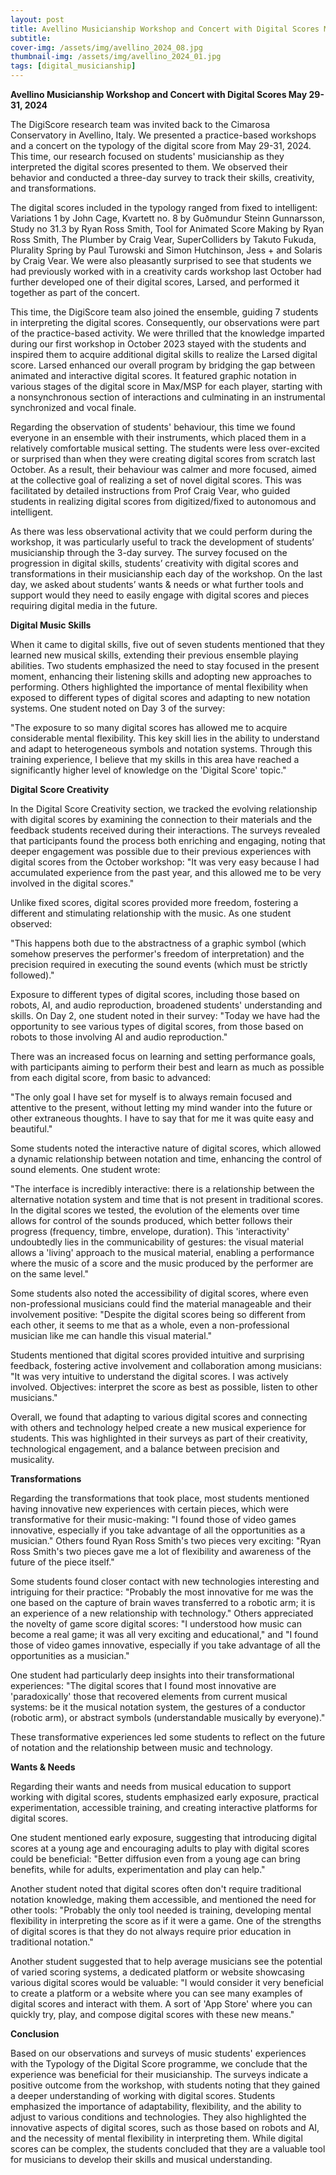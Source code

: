 ```yaml
---
layout: post
title: Avellino Musicianship Workshop and Concert with Digital Scores May 29-31, 2024 
subtitle: 
cover-img: /assets/img/avellino_2024_08.jpg
thumbnail-img: /assets/img/avellino_2024_01.jpg
tags: [digital_musicianship]
---
```

**Avellino Musicianship Workshop and Concert with Digital Scores 
May 29-31, 2024**

The DigiScore research team was invited back to the Cimarosa Conservatory in Avellino, Italy. We presented a practice-based workshops and a concert on the typology of the digital score from May 29-31, 2024. This time, our research focused on students' musicianship as they interpreted the digital scores presented to them. We observed their behavior and conducted a three-day survey to track their skills, creativity, and transformations.

The digital scores included in the typology ranged from fixed to intelligent: Variations 1 by John Cage, Kvartett no. 8 by Guðmundur Steinn Gunnarsson, Study no 31.3 by Ryan Ross Smith, Tool for Animated Score Making by Ryan Ross Smith, The Plumber by Craig Vear, SuperColliders by Takuto Fukuda, Plurality Spring by Paul Turowski and Simon Hutchinson, Jess + and Solaris by Craig Vear. We were also pleasantly surprised to see that students we had previously worked with in a creativity cards workshop last October had further developed one of their digital scores, Larsed, and performed it together as part of the concert.

This time, the DigiScore team also joined the ensemble, guiding 7 students in interpreting the digital scores. Consequently, our observations were part of the practice-based activity. We were thrilled that the knowledge imparted during our first workshop in October 2023 stayed with the students and inspired them to acquire additional digital skills to realize the Larsed digital score. Larsed enhanced our overall program by bridging the gap between animated and interactive digital scores. It featured graphic notation in various stages of the digital score in Max/MSP for each player, starting with a nonsynchronous section of interactions and culminating in an instrumental synchronized and vocal finale.

Regarding the observation of students' behaviour, this time we found everyone in an ensemble with their instruments, which placed them in a relatively comfortable musical setting. The students were less over-excited or surprised than when they were creating digital scores from scratch last October. As a result, their behaviour was calmer and more focused, aimed at the collective goal of realizing a set of novel digital scores. This was facilitated by detailed instructions from Prof Craig Vear, who guided students in realizing digital scores from digitized/fixed to autonomous and intelligent.

As there was less observational activity that we could perform during the workshop, it was particularly useful to track the development of students’ musicianship through the 3-day survey. The survey focused on the progression in digital skills, students’ creativity with digital scores and transformations in their musicianship each day of the workshop. On the last day, we asked about students’ wants & needs or what further tools and support would they need to easily engage with digital scores and pieces requiring digital media in the future.

 **Digital Music Skills**

When it came to digital skills, five out of seven students mentioned that they learned new musical skills, extending their previous ensemble playing abilities. Two students emphasized the need to stay focused in the present moment, enhancing their listening skills and adopting new approaches to performing. Others highlighted the importance of mental flexibility when exposed to different types of digital scores and adapting to new notation systems. One student noted on Day 3 of the survey:

"The exposure to so many digital scores has allowed me to acquire considerable mental flexibility. This key skill lies in the ability to understand and adapt to heterogeneous symbols and notation systems. Through this training experience, I believe that my skills in this area have reached a significantly higher level of knowledge on the 'Digital Score' topic."

**Digital Score Creativity**

In the Digital Score Creativity section, we tracked the evolving relationship with digital scores by examining the connection to their materials and the feedback students received during their interactions. The surveys revealed that participants found the process both enriching and engaging, noting that deeper engagement was possible due to their previous experiences with digital scores from the October workshop: "It was very easy because I had accumulated experience from the past year, and this allowed me to be very involved in the digital scores."

Unlike fixed scores, digital scores provided more freedom, fostering a different and stimulating relationship with the music. As one student observed:

"This happens both due to the abstractness of a graphic symbol (which somehow preserves the performer's freedom of interpretation) and the precision required in executing the sound events (which must be strictly followed)."

Exposure to different types of digital scores, including those based on robots, AI, and audio reproduction, broadened students' understanding and skills. On Day 2, one student noted in their survey: "Today we have had the opportunity to see various types of digital scores, from those based on robots to those involving AI and audio reproduction."

There was an increased focus on learning and setting performance goals, with participants aiming to perform their best and learn as much as possible from each digital score, from basic to advanced:

"The only goal I have set for myself is to always remain focused and attentive to the present, without letting my mind wander into the future or other extraneous thoughts. I have to say that for me it was quite easy and beautiful."

Some students noted the interactive nature of digital scores, which allowed a dynamic relationship between notation and time, enhancing the control of sound elements. One student wrote:

"The interface is incredibly interactive: there is a relationship between the alternative notation system and time that is not present in traditional scores. In the digital scores we tested, the evolution of the elements over time allows for control of the sounds produced, which better follows their progress (frequency, timbre, envelope, duration). This 'interactivity' undoubtedly lies in the communicability of gestures: the visual material allows a 'living' approach to the musical material, enabling a performance where the music of a score and the music produced by the performer are on the same level."

Some students also noted the accessibility of digital scores, where even non-professional musicians could find the material manageable and their involvement positive: "Despite the digital scores being so different from each other, it seems to me that as a whole, even a non-professional musician like me can handle this visual material."

Students mentioned that digital scores provided intuitive and surprising feedback, fostering active involvement and collaboration among musicians: "It was very intuitive to understand the digital scores. I was actively involved. Objectives: interpret the score as best as possible, listen to other musicians."

Overall, we found that adapting to various digital scores and connecting with others and technology helped create a new musical experience for students. This was highlighted in their surveys as part of their creativity, technological engagement, and a balance between precision and musicality.

**Transformations**

Regarding the transformations that took place, most students mentioned having innovative new experiences with certain pieces, which were transformative for their music-making: "I found those of video games innovative, especially if you take advantage of all the opportunities as a musician." Others found Ryan Ross Smith's two pieces very exciting: "Ryan Ross Smith's two pieces gave me a lot of flexibility and awareness of the future of the piece itself."

Some students found closer contact with new technologies interesting and intriguing for their practice: "Probably the most innovative for me was the one based on the capture of brain waves transferred to a robotic arm; it is an experience of a new relationship with technology." Others appreciated the novelty of game score digital scores: "I understood how music can become a real game; it was all very exciting and educational," and "I found those of video games innovative, especially if you take advantage of all the opportunities as a musician."

One student had particularly deep insights into their transformational experiences: "The digital scores that I found most innovative are 'paradoxically' those that recovered elements from current musical systems: be it the musical notation system, the gestures of a conductor (robotic arm), or abstract symbols (understandable musically by everyone)."

These transformative experiences led some students to reflect on the future of notation and the relationship between music and technology.

**Wants & Needs**

Regarding their wants and needs from musical education to support working with digital scores, students emphasized early exposure, practical experimentation, accessible training, and creating interactive platforms for digital scores.

One student mentioned early exposure, suggesting that introducing digital scores at a young age and encouraging adults to play with digital scores could be beneficial: "Better diffusion even from a young age can bring benefits, while for adults, experimentation and play can help."

Another student noted that digital scores often don't require traditional notation knowledge, making them accessible, and mentioned the need for other tools: "Probably the only tool needed is training, developing mental flexibility in interpreting the score as if it were a game. One of the strengths of digital scores is that they do not always require prior education in traditional notation."

Another student suggested that to help average musicians see the potential of varied scoring systems, a dedicated platform or website showcasing various digital scores would be valuable: "I would consider it very beneficial to create a platform or a website where you can see many examples of digital scores and interact with them. A sort of 'App Store' where you can quickly try, play, and compose digital scores with these new means."

**Conclusion**

Based on our observations and surveys of music students' experiences with the Typology of the Digital Score programme, we conclude that the experience was beneficial for their musicianship. The surveys indicate a positive outcome from the workshop, with students noting that they gained a deeper understanding of working with digital scores. Students emphasized the importance of adaptability, flexibility, and the ability to adjust to various conditions and technologies. They also highlighted the innovative aspects of digital scores, such as those based on robots and AI, and the necessity of mental flexibility in interpreting them. While digital scores can be complex, the students concluded that they are a valuable tool for musicians to develop their skills and musical understanding.

